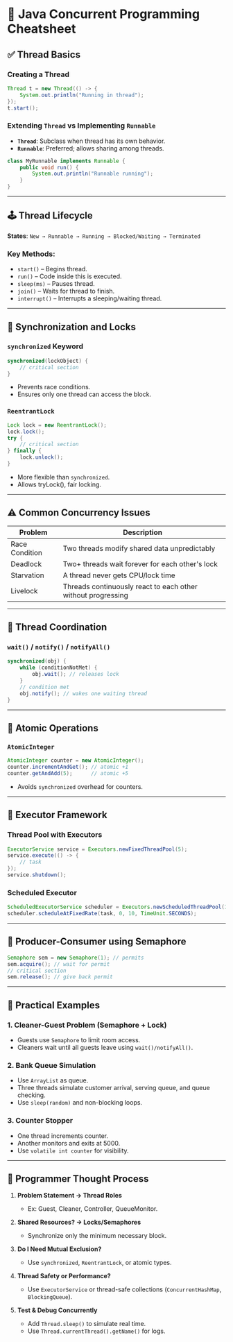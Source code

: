 # 🧵 Java Concurrent Programming Cheatsheet

## ✅ Thread Basics

### Creating a Thread
```java
Thread t = new Thread(() -> {
    System.out.println("Running in thread");
});
t.start();
```

### Extending `Thread` vs Implementing `Runnable`
- **`Thread`**: Subclass when thread has its own behavior.
- **`Runnable`**: Preferred; allows sharing among threads.

```java
class MyRunnable implements Runnable {
    public void run() {
        System.out.println("Runnable running");
    }
}
```

---

## 🕹️ Thread Lifecycle

**States**: `New → Runnable → Running → Blocked/Waiting → Terminated`

### Key Methods:
- `start()` – Begins thread.
- `run()` – Code inside this is executed.
- `sleep(ms)` – Pauses thread.
- `join()` – Waits for thread to finish.
- `interrupt()` – Interrupts a sleeping/waiting thread.

---

## 🔐 Synchronization and Locks

### `synchronized` Keyword
```java
synchronized(lockObject) {
    // critical section
}
```

- Prevents race conditions.
- Ensures only one thread can access the block.

### `ReentrantLock`
```java
Lock lock = new ReentrantLock();
lock.lock();
try {
    // critical section
} finally {
    lock.unlock();
}
```
- More flexible than `synchronized`.
- Allows tryLock(), fair locking.

---

## ⚠️ Common Concurrency Issues

| Problem | Description |
|--------|-------------|
| Race Condition | Two threads modify shared data unpredictably |
| Deadlock | Two+ threads wait forever for each other's lock |
| Starvation | A thread never gets CPU/lock time |
| Livelock | Threads continuously react to each other without progressing |

---

## 🚦 Thread Coordination

### `wait()` / `notify()` / `notifyAll()`
```java
synchronized(obj) {
    while (conditionNotMet) {
        obj.wait(); // releases lock
    }
    // condition met
    obj.notify(); // wakes one waiting thread
}
```

---

## 🧮 Atomic Operations

### `AtomicInteger`
```java
AtomicInteger counter = new AtomicInteger();
counter.incrementAndGet(); // atomic +1
counter.getAndAdd(5);      // atomic +5
```
- Avoids `synchronized` overhead for counters.

---

## 🧰 Executor Framework

### Thread Pool with Executors
```java
ExecutorService service = Executors.newFixedThreadPool(5);
service.execute(() -> {
    // task
});
service.shutdown();
```

### Scheduled Executor
```java
ScheduledExecutorService scheduler = Executors.newScheduledThreadPool(1);
scheduler.scheduleAtFixedRate(task, 0, 10, TimeUnit.SECONDS);
```

---

## 🔁 Producer-Consumer using Semaphore
```java
Semaphore sem = new Semaphore(1); // permits
sem.acquire(); // wait for permit
// critical section
sem.release(); // give back permit
```

---

## 🧪 Practical Examples

### 1. Cleaner-Guest Problem (Semaphore + Lock)
- Guests use `Semaphore` to limit room access.
- Cleaners wait until all guests leave using `wait()/notifyAll()`.

### 2. Bank Queue Simulation
- Use `ArrayList` as queue.
- Three threads simulate customer arrival, serving queue, and queue checking.
- Use `sleep(random)` and non-blocking loops.

### 3. Counter Stopper
- One thread increments counter.
- Another monitors and exits at 5000.
- Use `volatile int counter` for visibility.

---

## 🧠 Programmer Thought Process

1. **Problem Statement → Thread Roles**
   - Ex: Guest, Cleaner, Controller, QueueMonitor.

2. **Shared Resources? → Locks/Semaphores**
   - Synchronize only the minimum necessary block.

3. **Do I Need Mutual Exclusion?**
   - Use `synchronized`, `ReentrantLock`, or atomic types.

4. **Thread Safety or Performance?**
   - Use `ExecutorService` or thread-safe collections (`ConcurrentHashMap`, `BlockingQueue`).

5. **Test & Debug Concurrently**
   - Add `Thread.sleep()` to simulate real time.
   - Use `Thread.currentThread().getName()` for logs.